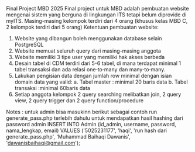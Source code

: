 Final Project MBD 2025
Final project untuk MBD adalah pembuatan website mengenai sistem yang berguna di lingkungan ITS
tetapi belum diprovide di myITS. Masing-masing kelompok terdiri dari 4 orang (khusus kelas MBD C, 2
kelompok terdiri dari 5 orang)
Ketentuan pembuatan website:
1. Website yang dibangun boleh menggunakan database selain PostgreSQL
2. Website memuat seluruh query dari masing-masing anggota
3. Website memiliki 3 tipe user yang memiliki hak akses berbeda
4. Desain tabel di CDM terdiri dari 5-6 tabel, di mana terdapat minimal 1 tabel transaksi dan ada relasi
one‐to‐many dan many‐to‐many.
5. Lakukan pengisian data dengan jumlah row minimal dengan isian domain data yang valid:
a. Tabel master : minimal 20 baris data
b. Tabel transaksi :minimal 60baris data
6. Setiap anggota kelompok 2 query searching melibatkan join, 2 query view, 2 query trigger dan 2
query function/procedure


Notes : untuk admin bisa masukinn berikut sebagai contoh
run generate_pass.php terlebih dahulu untuk mendapatkan hasil hashing dari password admin
INSERT INTO Admin (id_admin, username, password, nama_lengkap, email) VALUES ('5025231177', 'haqi', 'run hash dari generate_pass.php', 'Muhammad Baihaqi Dawanis', 'dawanisbaihaqi@gmail.com');

